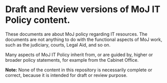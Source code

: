 # Draft and Review versions of MoJ IT Policy content.

These documents are about MoJ policy regarding IT resources.
The documents are not anything to do with the functional aspects of MoJ work,
such as the judiciary, courts, Legal Aid, and so on.

Many aspects of MoJ IT Policy inherit from, or are guided by, higher or broader policy
statements, for example from the Cabinet Office.

**Note:** None of the content in this repository is necessarily complete or correct,
because it is intended for draft or review purpose.